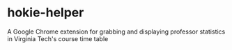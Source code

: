 # hokie-helper
A Google Chrome extension for grabbing and displaying professor statistics in Virginia Tech's course time table

